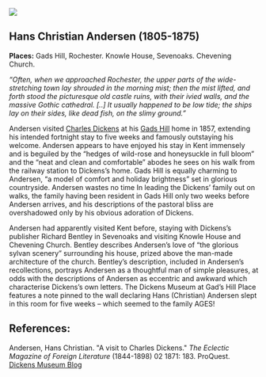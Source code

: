<a href="https://dev.visual-essays.app"><img src="https://dev-visual-essays.netlify.app/images/ve-button.png"></a> 
<param ve-config title="Hans Christian Anderson" author="Dr Alyson Hunt" layout="vtl" banner="https://upload.wikimedia.org/wikipedia/commons/f/f1/Casa_onde_viveu_Hans_Christian_Andersen_em_Sintra_02.jpg"> 

<param ve-entity eid="Q507517" aliases="Rochester">
<param ve-entity eid="Q1125527" aliases="castle">
<param ve-entity eid="Q939838" aliases="Sevenoaks"> 
<param ve-entity eid="Q1285144" aliases="Knowle House">
<param ve-entity eid="Q17529916" aliases="Chevening Church"> 
<param ve-entity eid="Q104082075" aliases="Gads Hill">

## Hans Christian Andersen (1805-1875)
**Places:** Gads Hill, Rochester. Knowle House, Sevenoaks. Chevening Church.
<param ve-image url="images/HCA_by_Thora_Hallager_1869.jpg" label="Hans_Christian_Andersen by Thora Hallager (1821–1884)" attribution="Public domain, via Wikimedia Commons">

_“Often, when we approached Rochester, the upper parts of the wide-stretching town lay shrouded in the morning mist; then the mist lifted, and forth stood the picturesque old castle ruins, with their ivied walls, and the massive Gothic cathedral. [..] It usually happened to be low tide; the ships lay on their sides, like dead fish, on the slimy ground.”_
<param ve-image url="https://upload.wikimedia.org/wikipedia/commons/d/d6/Rochester_Castle_from_the_east.jpg" label="Rochester Castle from the east.jpg" attribution="Michael Coppins, CC BY-SA 4.0, via Wikimedia Commons">
<param ve-map center="Q507517" zoom="10">

Andersen visited [Charles Dickens](/dickens/dickens-biography) at his [Gads Hill](/dickens/dickens-gads-hill) home in 1857, extending his intended fortnight stay to five weeks and famously outstaying his welcome. Andersen appears to have enjoyed his stay in Kent immensely and is beguiled by the “hedges of wild-rose and honeysuckle in full bloom” and the “neat and clean and comfortable” abodes he sees on his walk from the railway station to Dickens’s home. Gads Hill is equally charming to Andersen, “a model of comfort and holiday brightness” set in glorious countryside. Andersen wastes no time In leading the Dickens’ family out on walks, the family having been resident in Gads Hill only two weeks before Andersen arrives, and his descriptions of the pastoral bliss are overshadowed only by his obvious adoration of Dickens.
<param ve-image url="https://upload.wikimedia.org/wikipedia/commons/e/ef/Gads_Hill_Villa.jpg" label="Gads Hill Villa.jpg" attribution="Crico at English Wikipedia, Public domain, via Wikimedia Commons">
<param ve-map center="Q2336499" zoom="10">

Andersen had apparently visited Kent before, staying with Dickens’s publisher Richard Bentley in Sevenoaks and visiting Knowle House and Chevening Church. Bentley describes Andersen’s love of “the glorious sylvan scenery” surrounding his house, prized above the man-made architecture of the church. Bentley’s description, included in Andersen’s recollections, portrays Andersen as a thoughtful man of simple pleasures, at odds with the descriptions of Andersen as eccentric and awkward which characterise Dickens’s own letters. The Dickens Museum at Gad’s Hill Place  features a note pinned to the wall declaring Hans (Christian) Andersen slept in this room for five weeks – which seemed to the family AGES! 
<param ve-image url="https://upload.wikimedia.org/wikipedia/commons/4/47/Knowle_Lake_-_geograph.org.uk_-_1843108.jpg" label="Knowle Lake - geograph.org.uk - 1843108.jpg" attribution="Knowle Lake by Derek Harper, CC BY-SA 2.0, via Wikimedia Commons">
<param ve-map center="Q939838" zoom="10">

## References:
Andersen, Hans Christian. "A visit to Charles Dickens." _The Eclectic Magazine of Foreign Literature_ (1844-1898) 02 1871: 183. ProQuest.   
[Dickens Museum Blog](https://dickensmuseum.com/blogs/charles-dickens-museum/hans-christian-andersen-the-eccentric-guest)  
<param ve-image url="https://upload.wikimedia.org/wikipedia/commons/0/0d/St_Botolph%27s_Church%2C_Chevening_%28Geograph_Image_1888106_b4cefa87%29.jpg" label="St Botolph's Church, Chevening (Geograph Image 1888106 b4cefa87).jpg" attribution="Ian Capper, CC BY-SA 2.0, via Wikimedia Commons">
